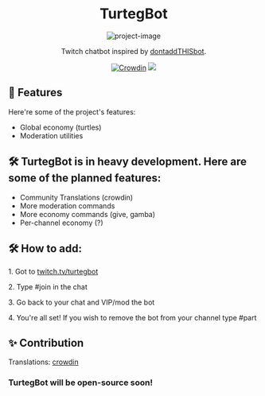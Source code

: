 <h1 align="center" id="title">TurtegBot</h1>

<p align="center"><img src="https://cdn.7tv.app/emote/61474a7845d00846a86eb11e/4x.webp" alt="project-image"></p>

<p align="center" id="description">Twitch chatbot inspired by <a href="https://poros.lol">dontaddTHISbot</a>.</p>

<div align="center">

[![Crowdin](https://badges.crowdin.net/turtegbot/localized.svg)](https://crowdin.com/project/turtegbot)
[![](https://dcbadge.vercel.app/api/server/tdU6SRUMpk?style=flat)](https://discord.gg/tdU6SRUMpk)

</div>
  
  
<h2>🧐 Features</h2>

Here're some of the project's features:

*   Global economy (turtles)
*   Moderation utilities

<h2>🛠️ TurtegBot is in heavy development. Here are some of the planned features:</h2>

*  Community Translations (crowdin)
*  More moderation commands
*  More economy commands (give, gamba)
*  Per-channel economy (?)

<h2>🛠️ How to add:</h2>

<p>1. Got to <a href="https://twitch.tv/turtegbot">twitch.tv/turtegbot</a></p>

<p>2. Type #join in the chat</p>

<p>3. Go back to your chat and VIP/mod the bot</p>

<p>4. You're all set! If you wish to remove the bot from your channel type #part</p>

<h2>✨ Contribution</h2>

<p>Translations: <a href="https://crowdin.com/project/turtegbot">crowdin</a></p>

<h3>TurtegBot will be open-source soon!</h3>

